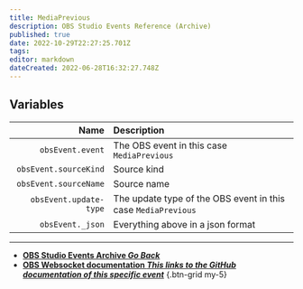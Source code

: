 ```yaml
---
title: MediaPrevious
description: OBS Studio Events Reference (Archive)
published: true
date: 2022-10-29T22:27:25.701Z
tags: 
editor: markdown
dateCreated: 2022-06-28T16:32:27.748Z
---
```


## Variables
Name | Description
----:|:------------
`obsEvent.event` | The OBS event in this case `MediaPrevious`
`obsEvent.sourceKind` | Source kind
`obsEvent.sourceName` | Source name
`obsEvent.update-type` | The update type of the OBS event in this case `MediaPrevious`
`obsEvent._json` | Everything above in a json format

---

- [<i class="mdi mdi-chevron-left"></i>**OBS Studio Events Archive *Go Back***](/Broadcasters/OBS/Archive/Events)
- [<i class="mdi mdi-github"></i> **OBS Websocket documentation *This links to the GitHub documentation of this specific event***](https://github.com/obsproject/obs-websocket/blob/4.x-current/docs/generated/protocol.md#mediaprevious)
{.btn-grid my-5}
